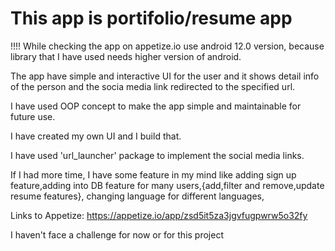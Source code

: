 # This app is portifolio/resume app
 
 !!!! While checking the app on appetize.io use android 12.0 version, because library that I have used needs higher version of android.

The app have simple and interactive UI for the user and it shows detail info of the person and the socia media link redirected to the specified url.

I have used OOP concept to make the app simple and maintainable for future use.

I have created my own UI and I build that.

I have used 'url_launcher' package to implement the social media links.

If I had more time, I have some feature in my mind like adding sign up feature,adding into DB feature for many users,{add,filter and remove,update resume features}, changing language for different languages, 

Links to Appetize: https://appetize.io/app/zsd5it5za3jgvfugpwrw5o32fy


I haven't face a challenge for now or for this project



